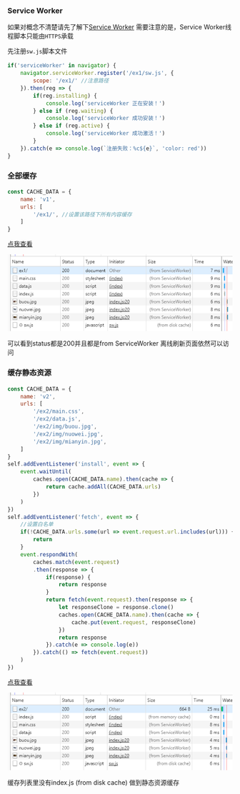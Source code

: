 ### Service Worker

如果对概念不清楚请先了解下[Service Worker](https://developer.mozilla.org/zh-CN/docs/Web/API/Service_Worker_API/Using_Service_Workers)
需要注意的是，Service Worker线程脚本只能由`HTTPS`承载

先注册`sw.js`脚本文件
```js
if('serviceWorker' in navigator) {
	navigator.serviceWorker.register('/ex1/sw.js', {
		scope: '/ex1/' //注意路径
	}).then(reg => {
		if(reg.installing) {
			console.log('serviceWorker 正在安装！')
		} else if (reg.waiting) {
			console.log('serviceWorker 成功安装！')
		} else if (reg.active) {
			console.log('serviceWorker 成功激活！')
		}
	}).catch(e => console.log(`注册失败：%c${e}`, 'color: red'))
}
```


### 全部缓存

```js
const CACHE_DATA = {
	name: 'v1',
	urls: [
		'/ex1/', //设置该路径下所有内容缓存
	]
}
```
[点我查看](https://demo.sweetui.com/ex1/)

<img src="sw1.png">

可以看到status都是200并且都是from ServiceWorker
离线刷新页面依然可以访问


### 缓存静态资源

```js
const CACHE_DATA = {
	name: 'v2',
	urls: [
		'/ex2/main.css',
		'/ex2/data.js',
		'/ex2/img/buou.jpg',
		'/ex2/img/nuowei.jpg',
		'/ex2/img/mianyin.jpg',
	]
}
self.addEventListener('install', event => {
	event.waitUntil(
		caches.open(CACHE_DATA.name).then(cache => {
			return cache.addAll(CACHE_DATA.urls)
		})
	)
})
self.addEventListener('fetch', event => {
	//设置白名单
	if(!CACHE_DATA.urls.some(url => event.request.url.includes(url))) {
		return
	}
	event.respondWith(
		caches.match(event.request)
		.then(response => {
			if(response) {
				return response
			}
			return fetch(event.request).then(response => {
				let responseClone = response.clone()
				caches.open(CACHE_DATA.name).then(cache => {
					cache.put(event.request, responseClone)
				})
				return response
			}).catch(e => console.log(e))
		}).catch(() => fetch(event.request))
	)
})
```
[点我查看](https://demo.sweetui.com/ex2/)

<img src="sw2.png">

缓存列表里没有index.js (from disk cache)
做到静态资源缓存

